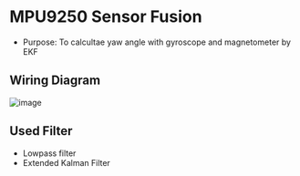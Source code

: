 # MPU9250 Sensor Fusion
* Purpose: To calcultae yaw angle with gyroscope and magnetometer by EKF
## Wiring Diagram
![image](https://user-images.githubusercontent.com/86957779/217463645-35ba5197-f327-4761-a887-9932343e454b.png)

## Used Filter
* Lowpass filter
* Extended Kalman Filter
